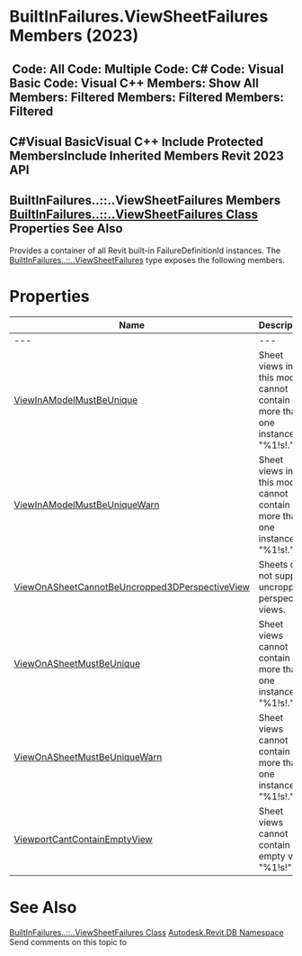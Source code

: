 # BuiltInFailures.ViewSheetFailures Members (2023)

﻿
 Code: All Code: Multiple Code: C# Code: Visual Basic Code: Visual C++  Members: Show All Members: Filtered Members: Filtered Members: Filtered   
---  
C#Visual BasicVisual C++
Include Protected MembersInclude Inherited Members
Revit 2023 API  
---  
BuiltInFailures..::..ViewSheetFailures Members  
[BuiltInFailures..::..ViewSheetFailures Class](4488ecc8-243f-b6b5-ff98-ad780cd0bdc2.md "BuiltInFailures.ViewSheetFailures Class") Properties See Also  
---  
Provides a container of all Revit built-in FailureDefinitionId instances.
The [BuiltInFailures..::..ViewSheetFailures](4488ecc8-243f-b6b5-ff98-ad780cd0bdc2.md "BuiltInFailures.ViewSheetFailures Class") type exposes the following members.
# Properties
| Name | Description |
| --- | --- |
| --- | --- | --- |
| [ViewInAModelMustBeUnique](3f5a9937-e709-3b5e-21dd-05d1376b3da6.md "ViewInAModelMustBeUnique Property") | Sheet views in this model cannot contain more than one instance of "%1!s!." |
| [ViewInAModelMustBeUniqueWarn](b190c735-2aef-1f80-397b-f39844582943.md "ViewInAModelMustBeUniqueWarn Property") | Sheet views in this model cannot contain more than one instance of "%1!s!." |
| [ViewOnASheetCannotBeUncropped3DPerspectiveView](59dd835d-d85b-8024-735e-9832e3506a40.md "ViewOnASheetCannotBeUncropped3DPerspectiveView Property") | Sheets do not support uncropped perspective views. |
| [ViewOnASheetMustBeUnique](8b31815c-30d7-9aec-d618-35c50e9819e3.md "ViewOnASheetMustBeUnique Property") | Sheet views cannot contain more than one instance of "%1!s!." |
| [ViewOnASheetMustBeUniqueWarn](a36e4235-fe13-279e-1f70-304a93d87cd1.md "ViewOnASheetMustBeUniqueWarn Property") | Sheet views cannot contain more than one instance of "%1!s!." |
| [ViewportCantContainEmptyView](10d5a391-7b93-07e1-b295-d87350f991a5.md "ViewportCantContainEmptyView Property") | Sheet views cannot contain empty view "%1!s!". |

# See Also
[BuiltInFailures..::..ViewSheetFailures Class](4488ecc8-243f-b6b5-ff98-ad780cd0bdc2.md "BuiltInFailures.ViewSheetFailures Class")
[Autodesk.Revit.DB Namespace](87546ba7-461b-c646-cbb1-2cb8f5bff8b2.md "Autodesk.Revit.DB Namespace")
Send comments on this topic to 